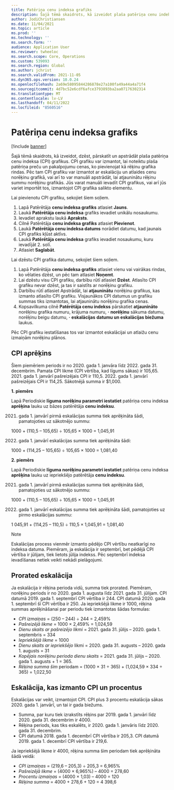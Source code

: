 ```yaml
---
title: Patēriņa cenu indeksa grafiks
description: Šajā tēmā skaidrots, kā izveidot plaša patēriņa cenu indeksa (CPI) grafiku sarakstu, ko iegūstat no interneta, lai palīdzētu noteikt eskalācijas maksu abonementa rēķinos.
author: JodiChristiansen
ms.date: 11/04/2021
ms.topic: article
ms.prod: ''
ms.technology: ''
ms.search.form: ''
audience: Application User
ms.reviewer: twheeloc
ms.search.scope: Core, Operations
ms.custom: 539093
ms.search.region: Global
ms.author: jchrist
ms.search.validFrom: 2021-11-05
ms.dyn365.ops.version: 10.0.24
ms.openlocfilehash: 2a69e58095844286878e27a100fa49a44a4a71f4
ms.sourcegitcommit: 4d7bc52e6cdf6afce3793893ba2aa07176302314
ms.translationtype: MT
ms.contentlocale: lv-LV
ms.lasthandoff: 04/11/2022
ms.locfileid: "8560516"
---
```

# <a name="consumer-price-index-schedule"></a>Patēriņa cenu indeksa grafiks

[!include [banner](../includes/banner.md)]

Šajā tēmā skaidrots, kā izveidot, dzēst, pārskatīt un apstrādāt plaša patēriņa cenu indeksa (CPI) grafikus. CPI grafiku var izmantot, lai noteiktu plaša patēriņa preču un pakalpojumu cenas, ko pievienojat kā rēķinu grafika rindas. Pēc tam CPI grafiku var izmantot ar eskalāciju un atlaides cenu norēķinu grafikā, vai arī to var manuāli apstrādāt, lai atjauninātu rēķinu summu norēķinu grafikās. Jūs varat manuāli ievadīt CPI grafikus, vai arī jūs variet importēt tos, izmantojot CPI grafika salikto elementu.

Lai pievienotu CPI grafiku, sekojiet šiem soļiem.

1. Lapā Patērētāja **cenu indeksa grafiks** atlasiet **Jauns**.
2. Laukā **Patērētāja cenu indeksa** grafiks ievadiet unikālu nosaukumu.
3. Ievadiet aprakstu laukā **Apraksts**.
4. Cilnē Patērētāja **cenu indeksa grafiks** atlasiet **Pievienot**.
5. Laukā **Patērētāja cenu indeksa datums** norādiet datumu, kad jaunais CPI grafiks kļūst aktīvs.
6. Laukā **Patērētāja cenu indeksa** grafiks ievadiet nosaukumu, kuru ievadījāt 2. solī.
7. Atlasiet **Saglabāt**.

Lai dzēstu CPI grafika datumu, sekojiet šiem soļiem.

1. Lapā Patērētāja **cenu indeksa grafiks** atlasiet vienu vai vairākas rindas, ko vēlaties dzēst, un pēc tam atlasiet **Noņemt**.
2. Lai dzēstu visu CPI grafiku, darbību rūtī atlasiet **Dzēst**. Atlasīto CPI grafiku nevar dzēst, ja tas ir saistīts ar norēķinu grafiku.
3. Darbību rūtī atlasiet Apstrādāt, lai **atjauninātu** norēķinu grafikus, kas izmanto atlasīto CPI grafiku. Visjaunākos CPI datumus un grafiku summas tiks izmantotas, lai atjauninātu norēķinu grafika cenas.
4. Kopsavilkuma cilnē **Patērētāja cenu indekss** pārskatiet **atjaunināto** norēķinu grafika numuru, krājuma numuru, **·** **norēķinu** sākuma datumu, norēķinu beigu datumu, **·** **eskalācijas** **datumu un eskalācijas biežuma** laukus.

Pēc CPI grafiku iestatīšanas tos var izmantot eskalācijai un atlaižu cenu izmaiņām norēķinu plānos.

## <a name="cpi-calculation"></a>CPI aprēķins

Šiem piemēriem periods ir no 2020. gada 1. janvāra līdz 2022. gada 31. decembrim. Pamata CPI likme (CPI vērtība, kad līgums sākas) ir 105,65. 2021. gada 1. janvārī pašreizējais CPI ir 110,5. 2022. gada 1. janvārī pašreizējais CPI ir 114,25. Sākotnējā summa ir $1,000.

**1. piemērs**

Lapā Periodiskie **līguma norēķinu parametri iestatiet** patēriņa cenu indeksa **aprēķina** lauku uz bāzes patērētāja **cenu indeksu**.

2021. gada 1. janvārī pirmā eskalācijas summa tiek aprēķināta šādi, pamatojoties uz sākotnējo summu:

1000 + (110,5 – 105,65) &divide; 105,65 &times; 1000 = 1,045,91

2022. gada 1. janvārī eskalācijas summa tiek aprēķināta šādi:

1000 + (114,25 – 105,65) &divide; 105,65 &times; 1000 = 1,081,40

**2. piemērs**

Lapā Periodiskie **līguma norēķinu parametri iestatiet** patēriņa cenu indeksa **aprēķina** lauku uz iepriekšējo patērētāja **cenu indeksu**.

2021. gada 1. janvārī pirmā eskalācijas summa tiek aprēķināta šādi, pamatojoties uz sākotnējo summu:

1000 + (110,5 – 105,65) &divide; 105,65 &times; 1000 = 1,045,91

2022. gada 1. janvārī eskalācijas summa tiek aprēķināta šādi, pamatojoties uz pirmo eskalācijas summu:

1 045,91 + (114,25 – 110,5) &divide; 110,5 &times; 1,045,91 = 1,081,40

> [!NOTE]
> Eskalācijas process vienmēr izmanto pēdējo CPI vērtību neatkarīgi no indeksa datuma. Piemēram, ja eskalācija ir septembrī, bet pēdējā CPI vērtība ir jūlijam, tiek lietots jūlija indekss. Pēc septembrī indeksa ievadīšanas netiek veikti nekādi pielāgojumi.

## <a name="prorated-escalation"></a>Prorated eskalācija

Ja eskalācija ir rēķina perioda vidū, summa tiek prorated. Piemēram, norēķinu periods ir no 2020. gada 1. augusta līdz 2021. gada 31. jūlijam. CPI datumā 2019. gada 1. septembrī CPI vērtība ir 244. CPI datumā 2020. gada 1. septembrī šī CPI vērtība ir 250. Ja iepriekšējā likme ir 1000, rēķina summas aprēķināšanai par periodu tiek izmantotas šādas formulas:

* *CPI izmaiņas* = (250 – 244) &divide; 244 = 2,459%
* *Pašreizējā likme* = 1000 &times; 2,459% = 1,024,59
* *Dienu skaits ar pašreizējo likmi* = 2021. gada 31. jūlijs – 2020. gada 1. septembris = 334
* *Iepriekšējā likme* = 1000
* *Dienu skaits ar iepriekšējo* likmi = 2020. gada 31. augusts – 2020. gada 1. augusts = 31
* *Kopējais norēķinu perioda dienu skaits* = 2021. gada 31. jūlijs – 2020. gada 1. augusts + 1 = 365.
* *Rēķina summa šim* periodam = (1000 &times; 31 &divide; 365) + (1,024,59 &times; 334 &divide; 365) = 1,022,50

## <a name="escalation-that-uses-the-cpi-and-percentage"></a>Eskalācija, kas izmanto CPI un procentus

Eskalācijas var veikt, izmantojot CPI. CPI plus 3 procentu eskalācija sākas 2020. gada 1. janvārī, un tai ir gada biežums.

- Summa, par kuru tiek izrakstīts rēķins par 2019. gada 1. janvāri līdz 2020. gada 31. decembrim ir 4000.
- Rēķina periods, kas tiks eskalēts, ir 2020. gada 1. janvāris līdz 2020. gada 31. decembrim.
- CPI datumā 2018. gada 1. decembrī CPI vērtība ir 205,3. CPI datumā 2019. gada 1. decembrī CPI vērtība ir 219,6.

Ja iepriekšējā likme ir 4000, rēķina summa šim periodam tiek aprēķināta šādā veidā:

- *CPI izmaiņas* = (219,6 – 205,3) &divide; 205,3 = 6,965%
- *Pašreizējā likme* = (4000 &times; 6,965%) – 4000 = 278,60
- *Procentu izmaiņas* = (4000 &times; 1,03) – 4000 = 120
- *Rēķina summa* = 4000 + 278,6 + 120 = 4 398,6
